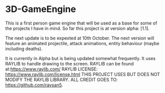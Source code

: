 # 3D-GameEngine
This is a first person game engine that will be used as a base for some of the projects I have in mind.
So far this project is at version alpha: [1.1].

The next update is to be expexted at 10th October.
The next version will feature an animated projectile, attack animations, entity behaviour (maybe including deaths).

It is currently in Alpha but is being updated somewhat frequently.
It uses RAYLIB to handle drawing to the screen.
  RAYLIB can be found at:https://www.raylib.com/
  RAYLIB LICENSE: https://www.raylib.com/license.html
  THIS PROJECT USES BUT DOES NOT MODIFY THE RAYLIB LIBRARY. ALL CREDIT GOES TO: https://github.com/raysan5.
